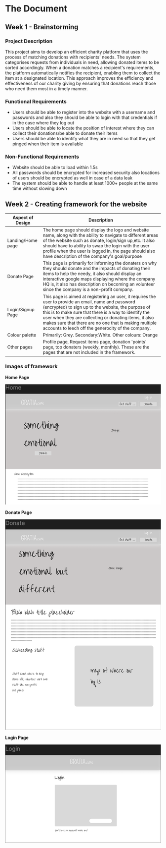 # **The Document**

## **Week 1 - Brainstorming**

### Project Description
This project aims to develop an efficient charity platform that uses the process of matching donations with recipients' needs. The system categorises requests from individuals in need, allowing donated items to be sorted accordingly. When a donation matches a recipient's requirements, the platform automatically notifies the recipient, enabling them to collect the item at a designated location. This approach improves the efficiency and effectiveness of our charity giving by ensuring that donations reach those who need them most in a timely manner.

### Functional Requirements
- Users should be able to register into the website with a username and passwords and also they should be able to login with that credentials if in the case where they log out
- Users should be able to locate the position of interest where they can collect their donations/be able to donate their items
- Users should be able to identify what they are in need so that they get pinged when their item is available

### Non-Functional Requirements
- Website should be able to load within 1.5s
- All passwords should be encrypted for increased security also locations of users should be encrypted as well in case of a data leak
- The system should be able to handle at least 1000+ people at the same time without slowing down


## **Week 2 - Creating framework for the website**
|Aspect of Design|Description|
|--------------------|----------------------------------|
|Landing/Home page|The home page should display the logo and website name, along with the ability to navigate to different areas of the website such as donate, login/sign up,etc. It also should have to ability to swap the login with the user profile when the user is logged in, the page should also have description of the company's goal/purpose|
|Donate Page|This page is primarily for informing the donaters on why they should donate and the impacts of donating their items to help the needy, it also should display an interactive google maps displaying where the company HQ is, it also has description on becoming an volunteer since the company is a non-profit company.|
|Login/Signup Page|This page is aimed at registering an user, it requires the user to provide an email, name and password (encrypted) to sign up to the website, the purpose of this is to make sure that there is a way to identify the user when they are collecting or donating items, it also makes sure that there are no one that is making multiple accounts to leech off the generocity of the company.|
|Colour palette|Primarily: Grey. Secondary:White. Other colours: Orange|
|Other pages|Profile page, Request items page, donation 'points' page, top donaters (weekly, monthly). These are the pages that are not included in the framework.|

### Images of framework

**Home Page**

![](Home.png)

**Donate Page**

![](Donate.png)

**Login Page**

![](Login.png)
